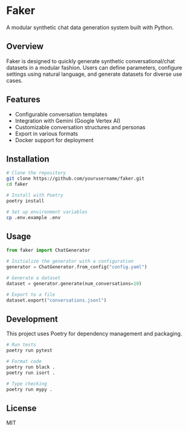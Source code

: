 # Faker

A modular synthetic chat data generation system built with Python.

## Overview

Faker is designed to quickly generate synthetic conversational/chat datasets in a modular fashion. Users can define parameters, configure settings using natural language, and generate datasets for diverse use cases.

## Features

- Configurable conversation templates
- Integration with Gemini (Google Vertex AI)
- Customizable conversation structures and personas
- Export in various formats
- Docker support for deployment

## Installation

```bash
# Clone the repository
git clone https://github.com/yourusername/faker.git
cd faker

# Install with Poetry
poetry install

# Set up environment variables
cp .env.example .env
```

## Usage

```python
from faker import ChatGenerator

# Initialize the generator with a configuration
generator = ChatGenerator.from_config("config.yaml")

# Generate a dataset
dataset = generator.generate(num_conversations=10)

# Export to a file
dataset.export("conversations.jsonl")
```

## Development

This project uses Poetry for dependency management and packaging.

```bash
# Run tests
poetry run pytest

# Format code
poetry run black .
poetry run isort .

# Type checking
poetry run mypy .
```

## License

MIT
